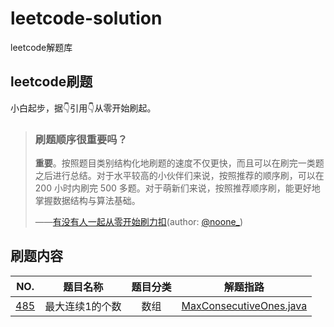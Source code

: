 # leetcode-solution
leetcode解题库

## leetcode刷题
小白起步，据👇引用👇从零开始刷起。

> ### 刷题顺序很重要吗？
>**重要**。按照题目类别结构化地刷题的速度不仅更快，而且可以在刷完一类题之后进行总结。对于水平较高的小伙伴们来说，按照推荐的顺序刷，可以在 200 小时内刷完 500 多题。对于萌新们来说，按照推荐顺序刷，能更好地掌握数据结构与算法基础。
>
> ——[有没有人一起从零开始刷力扣][1](author: [@noone_][2])

## 刷题内容
| NO. | 题目名称 | 题目分类 | 解题指路 |
| --- | ------- | :-----: | ------- |
| [485][No.485] | 最大连续1的个数 | 数组 | [MaxConsecutiveOnes.java][java.485] |



[No.485]: https://leetcode-cn.com/problems/max-consecutive-ones/
[java.485]: ./src/main/java/code/daddylin/solution/MaxConsecutiveOnes.java

[1]: https://leetcode-cn.com/circle/article/48kq9d/
[2]: https://leetcode-cn.com/u/noone_/
